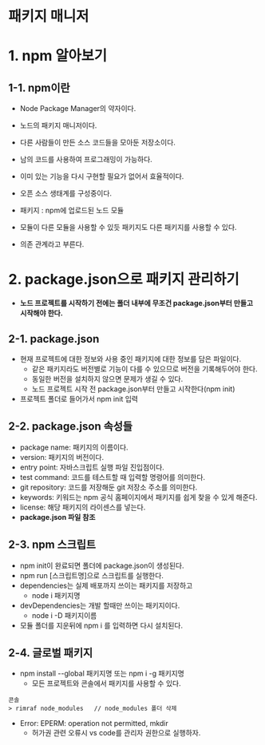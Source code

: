 패키지 매니저
=============
# 1. npm 알아보기
## 1-1. npm이란
* Node Package Manager의 약자이다.
* 노드의 패키지 매니저이다.
* 다른 사람들이 만든 소스 코드들을 모아둔 저장소이다.
* 남의 코드를 사용하여 프로그래밍이 가능하다.
* 이미 있는 기능을 다시 구현할 필요가 없어서 효율적이다.
* 오픈 소스 생태계를 구성중이다.

* 패키지 : npm에 업로드된 노드 모듈
* 모듈이 다른 모듈을 사용할 수 있듯 패키지도 다른 패키지를 사용할 수 있다.
* 의존 관계라고 부른다.
# 2. package.json으로 패키지 관리하기
* **노드 프로젝트를 시작하기 전에는 폴더 내부에 무조건 package.json부터 만들고 시작해야 한다.**
## 2-1. package.json
* 현재 프로젝트에 대한 정보와 사용 중인 패키지에 대한 정보를 담은 파일이다.
    * 같은 패키지라도 버전별로 기능이 다를 수 있으므로 버전을 기록해두어야 한다.
    * 동일한 버전을 설치하지 않으면 문제가 생길 수 있다.
    * 노드 프로젝트 시작 전 package.json부터 만들고 시작한다(npm init)
* 프로젝트 폴더로 들어가서 npm init 입력
## 2-2. package.json 속성들
* package name: 패키지의 이름이다.
* version: 패키지의 버전이다.
* entry point: 자바스크립트 실행 파일 진입점이다.
* test command: 코드를 테스트할 때 입력할 명령어를 의미한다.
* git repository: 코드를 저장해둔 git 저장소 주소를 의미한다.
* keywords: 키워드는 npm 공식 홈페이지에서 패키지를 쉽게 찾을 수 있게 해준다.
* license: 해당 패키지의 라이센스를 넣는다.
* **package.json 파일 참조**

## 2-3. npm 스크립트
* npm init이 완료되면 폴더에 package.json이 생성된다.
* npm run [스크립트명]으로 스크립트를 실행한다.
* dependencies는 실제 배포까지 쓰이는 패키지를 저장하고
    * node i 패키지명
* devDependencies는 개발 할때만 쓰이는 패키지이다.
    * node i -D 패키지이름
* 모듈 폴더를 지운뒤에 npm i 를 입력하면 다시 설치된다.

## 2-4. 글로벌 패키지
* npm install --global 패키지명 또는 npm i -g 패키지명
    * 모든 프로젝트와 콘솔에서 패키지를 사용할 수 있다.
```
콘솔
> rimraf node_modules   // node_modules 폴더 삭제
```
* Error: EPERM: operation not permitted, mkdir 
    * 허가권 관련 오류시 vs code를 관리자 권한으로 실행하자.

